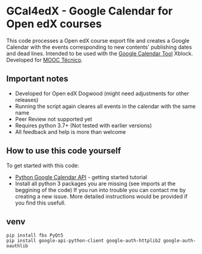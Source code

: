 # GCal4edX - Google Calendar for Open edX courses

This code processes a Open edX course export file and creates a Google Calendar with the events corresponding to new contents' publishing dates and dead lines.
Intended to be used with the [Google Calendar Tool] Xblock.
Developed for [MOOC Técnico].

## Important notes
* Developed for Open edX Dogwood (might need adjustments for other releases)
* Running the script again cleares all events in the calendar with the same name
* Peer Review not supported yet
* Requires python 3.7+ (Not tested with earlier versions)
* All feedback and help is more than welcome

## How to use this code yourself
To get started with this code:
* [Python Google Calendar API] - getting started tutorial
* Install all python 3 packages you are missing (see imports at the beggining of the code)
If you run into trouble you can contact me by creating a new issue. More detailed instructions would be provided if you find this usefull.

## venv
```
pip install fbs PyQt5
pip install google-api-python-client google-auth-httplib2 google-auth-oauthlib
```

[Google Calendar Tool]: https://edx.readthedocs.io/projects/open-edx-ca/en/dogwood/exercises_tools/google_calendar.html 
[MOOC Técnico]: https://mooc.tecnico.ulisboa.pt
[Python Google Calendar API]: https://developers.google.com/calendar/quickstart/python
